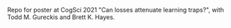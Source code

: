 Repo for poster at CogSci 2021 "Can losses attenuate learning traps?", with Todd M. Gureckis and Brett K. Hayes.


